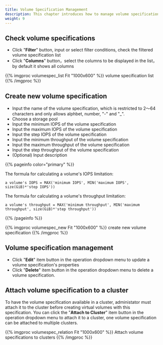 ```yaml
---
title: Volume Specification Management
description: This chapter introduces how to manage volume specifications in ChimeStack
weight: 9
---
```


## Check volume specifications 
  * Click "**Filter**" button, input or select filter conditions, check the filtered volume specification list
  * Click "**Columns**" button，select the columns to be displayed in the list，by default it shows all columns
  
{{% imgproc volumespec_list Fit "1000x600" %}}
volume specification list 
{{% /imgproc %}}

## Create new volume specification
  * Input the name of the volume specification, which is restricted to 2～64 characters and only allows alphbet, number, "-" and "_".
  * Choose a storage pool 
  * Input the minimum IOPS of the volume specification
  * Input the maximum IOPS of the volume specification
  * Input the step IOPS of the volume specification
  * Input the minimum throughput of the volume specification
  * Input the maximum throughput of the volume specification
  * Input the step throughput of the volume specification
  * (Optional) Input description

{{% pageinfo color="primary" %}}

The formula for calculating a volume's IOPS limitation: 
```
a volume's IOPS = MAX('minimum IOPS', MIN('maximum IOPS', size(GiB)*'step IOPS'))
```

The formula for calculating a volume's throughput limitation: 
```
a volume's throughput = MAX('minimum throughput', MIN('maximum throughput', size(GiB)*'step throughput'))
```
{{% /pageinfo %}}

{{% imgproc volumespec_new Fit "1000x600" %}}
create new volume specification
{{% /imgproc %}}

## Volume specification management 
  * Click "**Edit**" item button in the operation dropdown menu to update a volume specification's properties
  * Click "**Delete**" item button in the operation dropdown menu to delete a volume specification.

## Attach volume specification to a cluster 
To have the volume specification available in a cluster, administator must attach it to the cluster before creating virtual volumes with this specification. You can click the "**Attach to Cluster**" item button in the operation dropdown menu to attach it to a cluster, one volume specification can be attached to multiple clusters.

{{% imgproc volumespec_relation Fit "1000x600" %}}
Attach volume specifications to clusters
{{% /imgproc %}}
